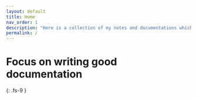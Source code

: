 ```yaml
---
layout: default
title: Home
nav_order: 1
description: "Here is a collection of my notes and documentations which will be used as a reference. They are mostly about Python and Software Engineering stuff."
permalink: /
---
```


# Focus on writing good documentation
{: .fs-9 }

